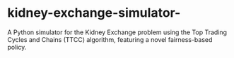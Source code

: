 # kidney-exchange-simulator-
A Python simulator for the Kidney Exchange problem using the Top Trading Cycles and Chains (TTCC) algorithm, featuring a novel fairness-based policy.
